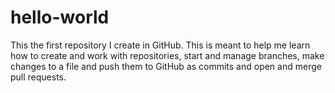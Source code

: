 # hello-world
This the first repository I create in GitHub. This is meant to help me learn how to create and work with repositories, start and manage branches, make changes to a file and push them to GitHub as commits and open and merge pull requests. 
